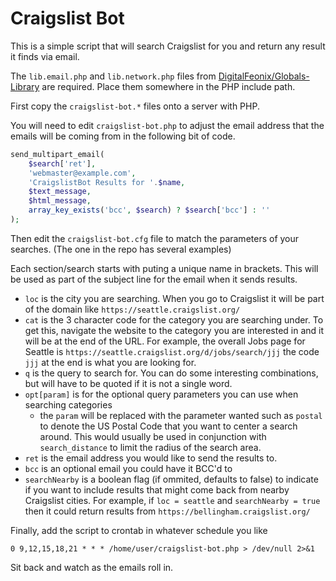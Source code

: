 # Craigslist Bot

This is a simple script that will search Craigslist for you and return any result it finds via email.

The `lib.email.php` and `lib.network.php` files from [DigitalFeonix/Globals-Library](https://github.com/DigitalFeonix/Globals-Library)
are required. Place them somewhere in the PHP include path.

First copy the `craigslist-bot.*` files onto a server with PHP.

You will need to edit `craigslist-bot.php` to adjust the email address that the emails will be coming from in the
following bit of code.

```php
send_multipart_email(
    $search['ret'],
    'webmaster@example.com',
    'CraigslistBot Results for '.$name,
    $text_message,
    $html_message,
    array_key_exists('bcc', $search) ? $search['bcc'] : ''
);
```

Then edit the `craigslist-bot.cfg` file to match the parameters of your searches. (The one in the repo has several examples)

Each section/search starts with puting a unique name in brackets. This will be used as part of the subject line for the
email when it sends results.

* `loc` is the city you are searching. When you go to Craigslist it will be part of the domain like `https://seattle.craigslist.org/`
* `cat` is the 3 character code for the category you are searching under. To get this, navigate the website to the
  category you are interested in and it will be at the end of the URL. For example, the overall Jobs page for Seattle is
  `https://seattle.craigslist.org/d/jobs/search/jjj` the code `jjj` at the end is what you are looking for.
* `q` is the query to search for. You can do some interesting combinations, but will have to be quoted if it is not a
  single word.
* `opt[param]` is for the optional query parameters you can use when searching categories
  * the `param` will be replaced with the parameter wanted such as `postal` to denote the US Postal Code that you want to center
    a search around. This would usually be used in conjunction with `search_distance` to limit the radius of the search area.
* `ret` is the email address you would like to send the results to.
* `bcc` is an optional email you could have it BCC'd to
* `searchNearby` is a boolean flag  (if ommited, defaults to false) to indicate if you want to include results that might come back
  from nearby Craigslist cities. For example, if `loc = seattle` and `searchNearby = true` then it could return results
  from `https://bellingham.craigslist.org/`

Finally, add the script to crontab in whatever schedule you like
```
0 9,12,15,18,21 * * * /home/user/craigslist-bot.php > /dev/null 2>&1
```

Sit back and watch as the emails roll in.

